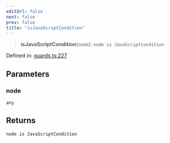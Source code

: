 ```yaml
---
editUrl: false
next: false
prev: false
title: "isJavaScriptCondition"
---
```


> **isJavaScriptCondition**(`node`): `node is JavaScriptCondition`

Defined in: [guards.ts:227](https://github.com/rcs-agents/rcs-lang/blob/68cb652ba691370490e2f22c44219c82067584e3/packages/ast/src/guards.ts#L227)

## Parameters

### node

`any`

## Returns

`node is JavaScriptCondition`
